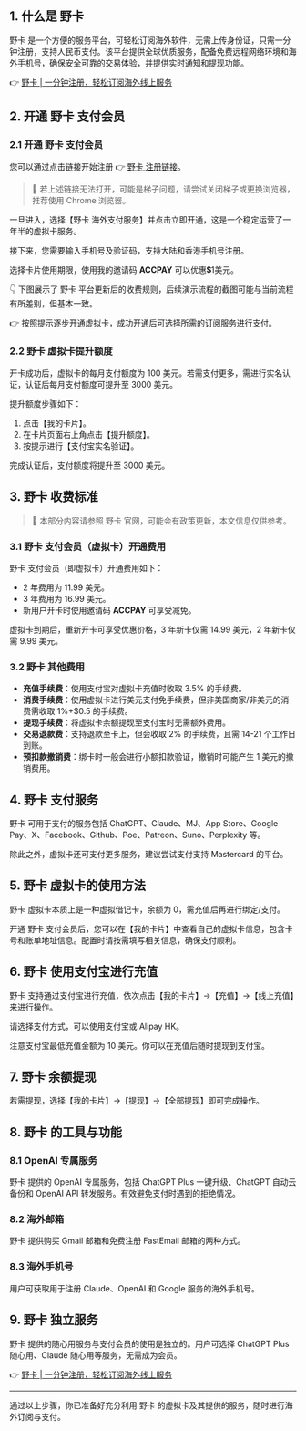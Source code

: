## 1. 什么是 野卡

野卡 是一个方便的服务平台，可轻松订阅海外软件，无需上传身份证，只需一分钟注册，支持人民币支付。该平台提供全球优质服务，配备免费远程网络环境和海外手机号，确保安全可靠的交易体验，并提供实时通知和提现功能。

👉 [野卡 | 一分钟注册，轻松订阅海外线上服务](https://bit.ly/bewildcard)

## 2. 开通 野卡 支付会员

### 2.1 开通 野卡 支付会员

您可以通过点击链接开始注册 👉 [野卡 注册链接](https://bit.ly/bewildcard)。

> 🔔 若上述链接无法打开，可能是梯子问题，请尝试关闭梯子或更换浏览器，推荐使用 Chrome 浏览器。

一旦进入，选择【野卡 海外支付服务】并点击立即开通，这是一个稳定运营了一年半的虚拟卡服务。

接下来，您需要输入手机号及验证码，支持大陆和香港手机号注册。

选择卡片使用期限，使用我的邀请码 **ACCPAY** 可以优惠💲1美元。

👇 下图展示了 野卡 平台更新后的收费规则，后续演示流程的截图可能与当前流程有所差别，但基本一致。

👉 按照提示逐步开通虚拟卡，成功开通后可选择所需的订阅服务进行支付。

### 2.2 野卡 虚拟卡提升额度

开卡成功后，虚拟卡的每月支付额度为 100 美元。若需支付更多，需进行实名认证，认证后每月支付额度可提升至 3000 美元。

提升额度步骤如下：
1. 点击【我的卡片】。
2. 在卡片页面右上角点击【提升额度】。
3. 按提示进行【支付宝实名验证】。

完成认证后，支付额度将提升至 3000 美元。

## 3. 野卡 收费标准

> 🔔 本部分内容请参照 野卡 官网，可能会有政策更新，本文信息仅供参考。

### 3.1 野卡 支付会员（虚拟卡）开通费用

野卡 支付会员（即虚拟卡）开通费用如下：
- 2 年费用为 11.99 美元。
- 3 年费用为 16.99 美元。
- 新用户开卡时使用邀请码 **ACCPAY** 可享受减免。

虚拟卡到期后，重新开卡可享受优惠价格，3 年新卡仅需 14.99 美元，2 年新卡仅需 9.99 美元。

### 3.2 野卡 其他费用

- **充值手续费**：使用支付宝对虚拟卡充值时收取 3.5% 的手续费。
- **消费手续费**：使用虚拟卡进行美元支付免手续费，但非美国商家/非美元的消费需收取 1%+$0.5 的手续费。
- **提现手续费**：将虚拟卡余额提现至支付宝时无需额外费用。
- **交易退款费**：支持退款至卡上，但会收取 2% 的手续费，且需 14-21 个工作日到账。
- **预扣款撤销费**：绑卡时一般会进行小额扣款验证，撤销时可能产生 1 美元的撤销费用。

## 4. 野卡 支付服务

野卡 可用于支付的服务包括 ChatGPT、Claude、MJ、App Store、Google Pay、X、Facebook、Github、Poe、Patreon、Suno、Perplexity 等。

除此之外，虚拟卡还可支付更多服务，建议尝试支付支持 Mastercard 的平台。

## 5. 野卡 虚拟卡的使用方法

野卡 虚拟卡本质上是一种虚拟借记卡，余额为 0，需充值后再进行绑定/支付。

开通 野卡 支付会员后，您可以在【我的卡片】中查看自己的虚拟卡信息，包含卡号和账单地址信息。配置时请按需填写相关信息，确保支付顺利。

## 6. 野卡 使用支付宝进行充值

野卡 支持通过支付宝进行充值，依次点击【我的卡片】→【充值】→【线上充值】来进行操作。

请选择支付方式，可以使用支付宝或 Alipay HK。

注意支付宝最低充值金额为 10 美元。你可以在充值后随时提现到支付宝。

## 7. 野卡 余额提现

若需提现，选择【我的卡片】→【提现】→【全部提现】即可完成操作。

## 8. 野卡 的工具与功能

### 8.1 OpenAI 专属服务

野卡 提供的 OpenAI 专属服务，包括 ChatGPT Plus 一键升级、ChatGPT 自动云备份和 OpenAI API 转发服务。有效避免支付时遇到的拒绝情况。

### 8.2 海外邮箱

野卡 提供购买 Gmail 邮箱和免费注册 FastEmail 邮箱的两种方式。

### 8.3 海外手机号

用户可获取用于注册 Claude、OpenAI 和 Google 服务的海外手机号。

## 9. 野卡 独立服务

野卡 提供的随心用服务与支付会员的使用是独立的。用户可选择 ChatGPT Plus 随心用、Claude 随心用等服务，无需成为会员。

👉 [野卡 | 一分钟注册，轻松订阅海外线上服务](https://bit.ly/bewildcard)

---

通过以上步骤，你已准备好充分利用 野卡 的虚拟卡及其提供的服务，随时进行海外订阅与支付。